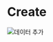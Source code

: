 # Create
![데이터 추가](https://user-images.githubusercontent.com/72514749/117674999-24ecea00-b1e7-11eb-852e-cb4de2098fd8.png)
